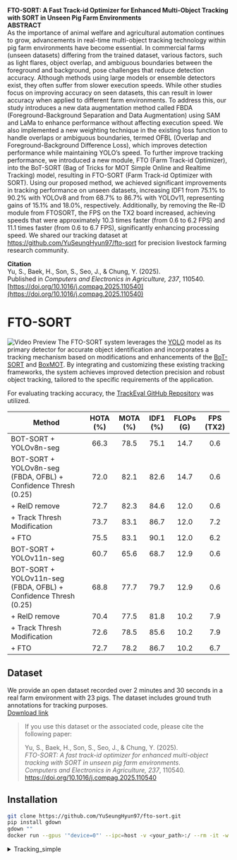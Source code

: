 **FTO-SORT: A Fast Track-id Optimizer for Enhanced Multi-Object Tracking with SORT in Unseen Pig Farm Environments**  
**ABSTRACT**  
As the importance of animal welfare and agricultural automation continues to grow, advancements in real-time
multi-object tracking technology within pig farm environments have become essential. In commercial farms
(unseen datasets) differing from the trained dataset, various factors, such as light flares, object overlap, and
ambiguous boundaries between the foreground and background, pose challenges that reduce detection accuracy.
Although methods using large models or ensemble detectors exist, they often suffer from slower execution
speeds. While other studies focus on improving accuracy on seen datasets, this can result in lower accuracy when
applied to different farm environments. To address this, our study introduces a new data augmentation method
called FBDA (Foreground-Background Separation and Data Augmentation) using SAM and LaMa to enhance
performance without affecting execution speed. We also implemented a new weighting technique in the existing
loss function to handle overlaps or ambiguous boundaries, termed OFBL (Overlap and Foreground-Background
Difference Loss), which improves detection performance while maintaining YOLO’s speed. To further improve
tracking performance, we introduced a new module, FTO (Farm Track-id Optimizer), into the BoT-SORT (Bag of
Tricks for MOT Simple Online and Realtime Tracking) model, resulting in FTO-SORT (Farm Track-id Optimizer
with SORT). Using our proposed method, we achieved significant improvements in tracking performance on
unseen datasets, increasing IDF1 from 75.1% to 90.2% with YOLOv8 and from 68.7% to 86.7% with YOLOv11,
representing gains of 15.1% and 18.0%, respectively. Additionally, by removing the Re-ID module from FTOSORT, the FPS on the TX2 board increased, achieving speeds that were approximately 10.3 times faster (from
0.6 to 6.2 FPS) and 11.1 times faster (from 0.6 to 6.7 FPS), significantly enhancing processing speed. We shared
our tracking dataset at https://github.com/YuSeungHyun97/fto-sort for precision livestock farming research
community.

**Citation**  
Yu, S., Baek, H., Son, S., Seo, J., & Chung, Y. (2025).  
Published in *Computers and Electronics in Agriculture, 237*, 110540.  
[https://doi.org/10.1016/j.compag.2025.110540](https://doi.org/10.1016/j.compag.2025.110540)

# FTO-SORT
![Video Preview](data/output.gif)
The FTO-SORT system leverages the [YOLO](https://github.com/ultralytics/ultralytics) model as its primary detector for accurate object identification and incorporates a tracking mechanism based on modifications and enhancements of the [BoT-SORT](https://arxiv.org/pdf/2206.14651) and [BoxMOT](https://github.com/mikel-brostrom/boxmot/tree/master?tab=readme-ov-file). By integrating and customizing these existing tracking frameworks, the system achieves improved detection precision and robust object tracking, tailored to the specific requirements of the application.

For evaluating tracking accuracy, the [TrackEval GitHub Repository](https://github.com/JonathonLuiten/TrackEval) was utilized.

| Method                                                        | HOTA (%) | MOTA (%) | IDF1 (%) | FLOPs (G) | FPS (TX2) |
|---------------------------------------------------------------|:--------:|:--------:|:--------:|:---------:|:---------:|
| BOT-SORT + YOLOv8n-seg                                        |   66.3   |   78.5   |   75.1   |   14.7    |    0.6    |
| BOT-SORT + YOLOv8n-seg (FBDA, OFBL) + Confidence Thresh (0.25)|   72.0   |   82.1   |   82.6   |   14.7    |    0.6    |
| + ReID remove                                                 |   72.7   |   82.3   |   84.6   |   12.0    |    0.6    |
| + Track Thresh Modification                                   |   73.7   |   83.1   |   86.7   |   12.0    |    7.2    |
| + FTO                                                         |   75.5   |   83.1   |   90.1   |   12.0    |    6.2    |
| BOT-SORT + YOLOv11n-seg                                       |   60.7   |   65.6   |   68.7   |   12.9    |    0.6    |
| BOT-SORT + YOLOv11n-seg (FBDA, OFBL) + Confidence Thresh (0.25)|  68.8   |   77.7   |   79.7   |   12.9    |    0.6    |
| + ReID remove                                                 |   70.4   |   77.5   |   81.8   |   10.2    |    7.9    |
| + Track Thresh Modification                                   |   72.6   |   78.5   |   85.6   |   10.2    |    7.9    |
| + FTO                                                         |   72.7   |   78.2   |   86.7   |   10.2    |    6.7    |



## Dataset
We provide an open dataset recorded over 2 minutes and 30 seconds in a real farm environment with 23 pigs. The dataset includes ground truth annotations for tracking purposes.  
[Download link](https://drive.google.com/file/d/1juPjNd7YySNVHjEn-bsPKRbq9TWpzmTA/view?usp=sharing)

> If you use this dataset or the associated code, please cite the following paper:  
>  
> Yu, S., Baek, H., Son, S., Seo, J., & Chung, Y. (2025).  
> *FTO-SORT: A fast track-id optimizer for enhanced multi-object tracking with SORT in unseen pig farm environments*.  
> *Computers and Electronics in Agriculture, 237*, 110540.  
> https://doi.org/10.1016/j.compag.2025.110540


## Installation
```bash
git clone https://github.com/YuSeungHyun97/fto-sort.git
pip install gdown
gdown ""
docker run --gpus '"device=0"' --ipc=host -v <your_path>:/ --rm -it -w /fto-sort tidlsld44/boxmot:1.1 /bin/bash
```

<details>
  <summary>Tracking_simple</summary>

   ```bash  
  python track_txt.py --tracking-model FTOSORT
  python scripts/run_mot_challenge.py --BENCHMARK jochiwon --SPLIT_TO_EVAL 2M30S
   ```

</details>
